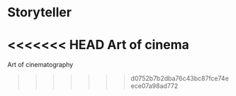 # Storyteller
<<<<<<< HEAD
Art of cinema
=======
Art of cinematography
>>>>>>> d0752b7b2dba76c43bc87fce74eece07a98ad772

